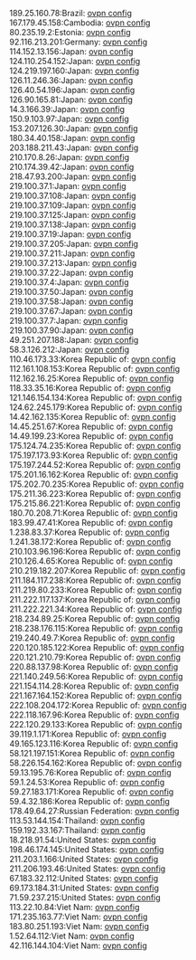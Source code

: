 189.25.160.78:Brazil: [ovpn config](vpn/189_25_160_78.ovpn)  
167.179.45.158:Cambodia: [ovpn config](vpn/167_179_45_158.ovpn)  
80.235.19.2:Estonia: [ovpn config](vpn/80_235_19_2.ovpn)  
92.116.213.201:Germany: [ovpn config](vpn/92_116_213_201.ovpn)  
114.152.13.156:Japan: [ovpn config](vpn/114_152_13_156.ovpn)  
124.110.254.152:Japan: [ovpn config](vpn/124_110_254_152.ovpn)  
124.219.197.160:Japan: [ovpn config](vpn/124_219_197_160.ovpn)  
126.11.246.36:Japan: [ovpn config](vpn/126_11_246_36.ovpn)  
126.40.54.196:Japan: [ovpn config](vpn/126_40_54_196.ovpn)  
126.90.165.81:Japan: [ovpn config](vpn/126_90_165_81.ovpn)  
14.3.166.39:Japan: [ovpn config](vpn/14_3_166_39.ovpn)  
150.9.103.97:Japan: [ovpn config](vpn/150_9_103_97.ovpn)  
153.207.126.30:Japan: [ovpn config](vpn/153_207_126_30.ovpn)  
180.34.40.158:Japan: [ovpn config](vpn/180_34_40_158.ovpn)  
203.188.211.43:Japan: [ovpn config](vpn/203_188_211_43.ovpn)  
210.170.8.26:Japan: [ovpn config](vpn/210_170_8_26.ovpn)  
210.174.39.42:Japan: [ovpn config](vpn/210_174_39_42.ovpn)  
218.47.93.200:Japan: [ovpn config](vpn/218_47_93_200.ovpn)  
219.100.37.1:Japan: [ovpn config](vpn/219_100_37_1.ovpn)  
219.100.37.108:Japan: [ovpn config](vpn/219_100_37_108.ovpn)  
219.100.37.109:Japan: [ovpn config](vpn/219_100_37_109.ovpn)  
219.100.37.125:Japan: [ovpn config](vpn/219_100_37_125.ovpn)  
219.100.37.138:Japan: [ovpn config](vpn/219_100_37_138.ovpn)  
219.100.37.19:Japan: [ovpn config](vpn/219_100_37_19.ovpn)  
219.100.37.205:Japan: [ovpn config](vpn/219_100_37_205.ovpn)  
219.100.37.211:Japan: [ovpn config](vpn/219_100_37_211.ovpn)  
219.100.37.213:Japan: [ovpn config](vpn/219_100_37_213.ovpn)  
219.100.37.22:Japan: [ovpn config](vpn/219_100_37_22.ovpn)  
219.100.37.4:Japan: [ovpn config](vpn/219_100_37_4.ovpn)  
219.100.37.50:Japan: [ovpn config](vpn/219_100_37_50.ovpn)  
219.100.37.58:Japan: [ovpn config](vpn/219_100_37_58.ovpn)  
219.100.37.67:Japan: [ovpn config](vpn/219_100_37_67.ovpn)  
219.100.37.7:Japan: [ovpn config](vpn/219_100_37_7.ovpn)  
219.100.37.90:Japan: [ovpn config](vpn/219_100_37_90.ovpn)  
49.251.207.188:Japan: [ovpn config](vpn/49_251_207_188.ovpn)  
58.3.126.212:Japan: [ovpn config](vpn/58_3_126_212.ovpn)  
110.46.173.33:Korea Republic of: [ovpn config](vpn/110_46_173_33.ovpn)  
112.161.108.153:Korea Republic of: [ovpn config](vpn/112_161_108_153.ovpn)  
112.162.16.25:Korea Republic of: [ovpn config](vpn/112_162_16_25.ovpn)  
118.33.35.16:Korea Republic of: [ovpn config](vpn/118_33_35_16.ovpn)  
121.146.154.134:Korea Republic of: [ovpn config](vpn/121_146_154_134.ovpn)  
124.62.245.179:Korea Republic of: [ovpn config](vpn/124_62_245_179.ovpn)  
14.42.162.135:Korea Republic of: [ovpn config](vpn/14_42_162_135.ovpn)  
14.45.251.67:Korea Republic of: [ovpn config](vpn/14_45_251_67.ovpn)  
14.49.199.23:Korea Republic of: [ovpn config](vpn/14_49_199_23.ovpn)  
175.124.74.235:Korea Republic of: [ovpn config](vpn/175_124_74_235.ovpn)  
175.197.173.93:Korea Republic of: [ovpn config](vpn/175_197_173_93.ovpn)  
175.197.244.52:Korea Republic of: [ovpn config](vpn/175_197_244_52.ovpn)  
175.201.16.162:Korea Republic of: [ovpn config](vpn/175_201_16_162.ovpn)  
175.202.70.235:Korea Republic of: [ovpn config](vpn/175_202_70_235.ovpn)  
175.211.36.223:Korea Republic of: [ovpn config](vpn/175_211_36_223.ovpn)  
175.215.86.221:Korea Republic of: [ovpn config](vpn/175_215_86_221.ovpn)  
180.70.208.71:Korea Republic of: [ovpn config](vpn/180_70_208_71.ovpn)  
183.99.47.41:Korea Republic of: [ovpn config](vpn/183_99_47_41.ovpn)  
1.238.83.37:Korea Republic of: [ovpn config](vpn/1_238_83_37.ovpn)  
1.241.38.172:Korea Republic of: [ovpn config](vpn/1_241_38_172.ovpn)  
210.103.96.196:Korea Republic of: [ovpn config](vpn/210_103_96_196.ovpn)  
210.126.4.65:Korea Republic of: [ovpn config](vpn/210_126_4_65.ovpn)  
210.219.182.207:Korea Republic of: [ovpn config](vpn/210_219_182_207.ovpn)  
211.184.117.238:Korea Republic of: [ovpn config](vpn/211_184_117_238.ovpn)  
211.219.80.233:Korea Republic of: [ovpn config](vpn/211_219_80_233.ovpn)  
211.222.117.137:Korea Republic of: [ovpn config](vpn/211_222_117_137.ovpn)  
211.222.221.34:Korea Republic of: [ovpn config](vpn/211_222_221_34.ovpn)  
218.234.89.25:Korea Republic of: [ovpn config](vpn/218_234_89_25.ovpn)  
218.238.176.115:Korea Republic of: [ovpn config](vpn/218_238_176_115.ovpn)  
219.240.49.7:Korea Republic of: [ovpn config](vpn/219_240_49_7.ovpn)  
220.120.185.122:Korea Republic of: [ovpn config](vpn/220_120_185_122.ovpn)  
220.121.210.79:Korea Republic of: [ovpn config](vpn/220_121_210_79.ovpn)  
220.88.137.98:Korea Republic of: [ovpn config](vpn/220_88_137_98.ovpn)  
221.140.249.56:Korea Republic of: [ovpn config](vpn/221_140_249_56.ovpn)  
221.154.114.28:Korea Republic of: [ovpn config](vpn/221_154_114_28.ovpn)  
221.167.164.152:Korea Republic of: [ovpn config](vpn/221_167_164_152.ovpn)  
222.108.204.172:Korea Republic of: [ovpn config](vpn/222_108_204_172.ovpn)  
222.118.167.96:Korea Republic of: [ovpn config](vpn/222_118_167_96.ovpn)  
222.120.29.133:Korea Republic of: [ovpn config](vpn/222_120_29_133.ovpn)  
39.119.1.171:Korea Republic of: [ovpn config](vpn/39_119_1_171.ovpn)  
49.165.123.116:Korea Republic of: [ovpn config](vpn/49_165_123_116.ovpn)  
58.121.197.151:Korea Republic of: [ovpn config](vpn/58_121_197_151.ovpn)  
58.226.154.162:Korea Republic of: [ovpn config](vpn/58_226_154_162.ovpn)  
59.13.195.76:Korea Republic of: [ovpn config](vpn/59_13_195_76.ovpn)  
59.1.24.53:Korea Republic of: [ovpn config](vpn/59_1_24_53.ovpn)  
59.27.183.171:Korea Republic of: [ovpn config](vpn/59_27_183_171.ovpn)  
59.4.32.186:Korea Republic of: [ovpn config](vpn/59_4_32_186.ovpn)  
178.49.64.27:Russian Federation: [ovpn config](vpn/178_49_64_27.ovpn)  
113.53.144.154:Thailand: [ovpn config](vpn/113_53_144_154.ovpn)  
159.192.33.167:Thailand: [ovpn config](vpn/159_192_33_167.ovpn)  
18.218.91.54:United States: [ovpn config](vpn/18_218_91_54.ovpn)  
198.46.174.145:United States: [ovpn config](vpn/198_46_174_145.ovpn)  
211.203.1.166:United States: [ovpn config](vpn/211_203_1_166.ovpn)  
211.206.193.46:United States: [ovpn config](vpn/211_206_193_46.ovpn)  
67.183.32.112:United States: [ovpn config](vpn/67_183_32_112.ovpn)  
69.173.184.31:United States: [ovpn config](vpn/69_173_184_31.ovpn)  
71.59.237.215:United States: [ovpn config](vpn/71_59_237_215.ovpn)  
113.22.10.84:Viet Nam: [ovpn config](vpn/113_22_10_84.ovpn)  
171.235.163.77:Viet Nam: [ovpn config](vpn/171_235_163_77.ovpn)  
183.80.251.193:Viet Nam: [ovpn config](vpn/183_80_251_193.ovpn)  
1.52.64.112:Viet Nam: [ovpn config](vpn/1_52_64_112.ovpn)  
42.116.144.104:Viet Nam: [ovpn config](vpn/42_116_144_104.ovpn)  
